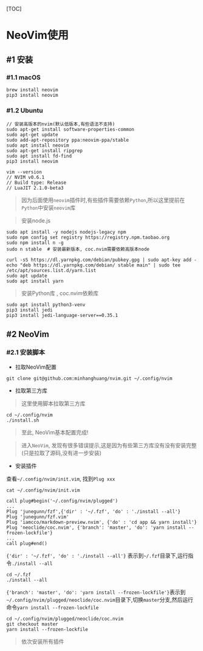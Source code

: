 [TOC]

# NeoVim使用


## #1 安装

### #1.1 macOS 

```shell
brew install neovim 
pip3 install neovim 
```

### #1.2 Ubuntu 

```shell
// 安装高版本的nvim(默认低版本,有些语法不支持)
sudo apt-get install software-properties-common
sudo apt-get update
sudo add-apt-repository ppa:neovim-ppa/stable
sudo apt install neovim 
sudo apt-get install ripgrep
sudo apt install fd-find
pip3 install neovim 
```

```shell
vim --version
// NVIM v0.6.1
// Build type: Release
// LuaJIT 2.1.0-beta3
```

> 因为后面使用`neovim`插件时,有些插件需要依赖`Python`,所以这里提前在`Python`中安装`neovim`库

> 安装node.js

```shell
sudo apt install -y nodejs nodejs-legacy npm  
sudo npm config set registry https://registry.npm.taobao.org
sudo npm install n -g
sudo n stable  # 安装最新版本, coc.nvim需要依赖高版本node

curl -sS https://dl.yarnpkg.com/debian/pubkey.gpg | sudo apt-key add -
echo "deb https://dl.yarnpkg.com/debian/ stable main" | sudo tee /etc/apt/sources.list.d/yarn.list
sudo apt update
sudo apt install yarn
```

> 安装Python库 , coc.nvim依赖库

```shell
sudo apt install python3-venv
pip3 install jedi
pip3 install jedi-language-server==0.35.1
```

## #2 NeoVim

### #2.1 安装脚本

- 拉取NeoVim配置

```shell
git clone git@github.com:minhanghuang/nvim.git ~/.config/nvim
```

- 拉取第三方库

> 这里使用脚本拉取第三方库

```shell
cd ~/.config/nvim
./install.sh
```

> 至此, NeoVim基本配置完成!

> 进入`NeoVim`, 发现有很多错误提示,这是因为有些第三方库没有没有安装完整(只是拉取了源码,没有进一步安装)

- 安装插件

查看`~/.config/nvim/init.vim`, 找到`Plug xxx`

```shell
cat ~/.config/nvim/init.vim
```

```shell
call plug#begin('~/.config/nvim/plugged')
...
Plug 'junegunn/fzf',{'dir' : '~/.fzf', 'do' : './install --all'}
Plug 'junegunn/fzf.vim'
Plug 'iamcco/markdown-preview.nvim', {'do' : 'cd app && yarn install'}
Plug 'neoclide/coc.nvim', {'branch': 'master', 'do': 'yarn install --frozen-lockfile'}
...
call plug#end()
```

`{'dir' : '~/.fzf', 'do' : './install --all'}` 表示到`~/.fzf`目录下,运行指令`./install --all`

```shell
cd ~/.fzf
./install --all
```

`{'branch': 'master', 'do': 'yarn install --frozen-lockfile'}`表示到`~/.config/nvim/plugged/neoclide/coc.nvim`目录下,切换`master`分支,然后运行命令`yarn install --frozen-lockfile`

```shell
cd ~/.config/nvim/plugged/neoclide/coc.nvim
git checkout master 
yarn install --frozen-lockfile
```

> 依次安装所有插件


